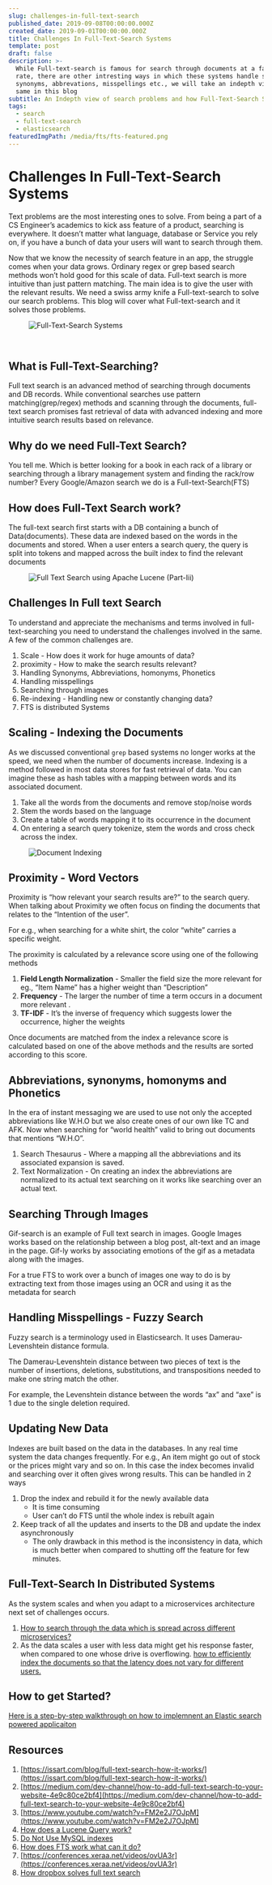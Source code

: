 ```yaml
---
slug: challenges-in-full-text-search
published_date: 2019-09-08T00:00:00.000Z
created_date: 2019-09-01T00:00:00.000Z
title: Challenges In Full-Text-Search Systems
template: post
draft: false
description: >-
  While Full-text-search is famous for search through documents at a faster
  rate, there are other intresting ways in which these systems handle scale,
  synonyms, abbrevations, misspellings etc., we will take an indepth view of the
  same in this blog
subtitle: An Indepth view of search problems and how Full-Text-Search Solves them
tags:
  - search
  - full-text-search
  - elasticsearch
featuredImgPath: /media/fts/fts-featured.png
---
```


# Challenges In Full-Text-Search Systems
Text problems are the most interesting ones to solve. From being a part of a CS Engineer’s academics to kick ass feature of a product, searching is everywhere. It doesn’t matter what language, database or Service you rely on, if you have a bunch of data your users will want to search through them.

Now that we know the necessity of search feature in an app, the struggle comes when your data grows. Ordinary regex or grep based search methods won’t hold good for this scale of data. Full-text search is more intuitive than just pattern matching. The main idea is to give the user with the relevant results. We need a swiss army knife a Full-text-search to solve our search problems. This blog will cover what Full-text-search and it solves those problems.

<figure>

![Full-Text-Search Systems](/media/fts/fts-featured.png)

</figure>

<br/>

## What is Full-Text-Searching?
Full text search is an advanced method of searching through documents and DB records. While conventional searches use pattern matching(grep/regex) methods and scanning through the documents, full-text search promises fast retrieval of data with advanced indexing and more intuitive search results based on relevance.

## Why do we need Full-Text Search?

You tell me. Which is better looking for a book in each rack of a library or searching through a library management system and finding the rack/row number? Every Google/Amazon search we do is a Full-text-Search(FTS)

## How does Full-Text Search work?
The full-text search first starts with a DB containing a bunch of Data(documents). These data are indexed based on the words in the documents and stored. When a user enters a search query, the query is split into tokens and mapped across the built index to find the relevant documents

<figure>

![Full Text Search using Apache Lucene (Part-Iii)](https://www.knstek.com/wp-content/uploads/2015/01/lucence-flow-1.png)

</figure>

## Challenges In Full text Search
To understand and appreciate the mechanisms and terms involved in full-text-searching you need to understand the challenges involved in the same. A few of the common challenges are.

1. Scale - How does it work for huge amounts of data?
2. proximity - How to make the search results relevant?
3. Handling Synonyms, Abbreviations, homonyms, Phonetics
4. Handling misspellings
5. Searching through images
6. Re-indexing - Handling new or constantly changing data?
7. FTS is distributed Systems

## Scaling - Indexing the Documents

As we discussed conventional `grep` based systems no longer works at the speed, we need when the number of documents increase. Indexing is a method followed in most data stores for fast retrieval of data. You can imagine these as hash tables with a mapping between words and its associated document.

1. Take all the words from the documents and remove stop/noise words
2. Stem the words based on the language
3. Create a table of words mapping it to its occurrence in the document
4. On entering a search query tokenize, stem the words and cross check across the index. 

<figure>

![Document Indexing](https://i.imgur.com/lcfDdQZ.png)

</figure>



## Proximity - Word Vectors
Proximity is “how relevant your search results are?” to the search query. When talking about Proximity we often focus on finding the documents that relates to the “Intention of the user”.

For e.g., when searching for a white shirt, the color “white” carries a specific weight. 

The proximity is calculated by a relevance score using one of the following methods 
1. **Field Length Normalization** - Smaller the field size the more relevant for eg., “Item Name” has a higher weight than “Description”
2. **Frequency** - The larger the number of time a term occurs in a document more relevant .
3. **TF-IDF** - It’s the inverse of frequency which suggests lower the occurrence, higher the weights

Once documents are matched from the index a relevance score is calculated based on one of the above methods and the results are sorted according to this score.


## Abbreviations, synonyms, homonyms and Phonetics 
In the era of instant messaging we are used to use not only the accepted abbreviations like W.H.O but we also create ones of our own like TC and AFK. Now when searching for “world health” valid to bring out documents that mentions “W.H.O”. 

1. Search Thesaurus - Where a mapping all the abbreviations and its associated expansion is saved.
2. Text Normalization - On creating an index the abbreviations are normalized to its actual text searching on it works like searching over an actual text.



## Searching Through Images

Gif-search is an example of Full text search in images. Google Images works based on the relationship between a blog post, alt-text and an image in the page. Gif-ly works by associating emotions of the gif as a metadata along with the images. 

For a true FTS to work over a bunch of images one way to do is by extracting text from those images using an OCR and using it as the metadata for search

## Handling Misspellings - Fuzzy Search

Fuzzy search is a terminology used in Elasticsearch. It uses Damerau-Levenshtein distance formula. 

The Damerau-Levenshtein distance between two pieces of text is the number of insertions, deletions, substitutions, and transpositions needed to make one string match the other. 

For example, the Levenshtein distance between the words “ax” and “axe” is 1 due to the single deletion required.

## Updating New Data
Indexes are built based on the data in the databases. In any real time system the data changes frequently. For e.g., An item might go out of stock or the prices might vary and so on. In this case the index becomes invalid and searching over it often gives wrong results. This can be handled in 2 ways

1. Drop the index and rebuild it for the newly available data
	- It is time consuming 
	- User can’t do FTS until the whole index is rebuilt again
2. Keep track of all the updates and inserts to the DB and update the index asynchronously
	- The only drawback in this method is the inconsistency in data, which is much better when compared to shutting off the feature for few minutes.

## Full-Text-Search In Distributed Systems
As the system scales and when you adapt to a microservices architecture next set of challenges occurs. 
1. [How to search through the data which is spread across different microservices?]([https://slack.engineering/search-at-slack-431f8c80619e](https://slack.engineering/search-at-slack-431f8c80619e))
2. As the data scales a user with less data might get his response faster, when compared to one whose drive is overflowing. [how to efficiently index the documents so that the latency does not vary for different users.]([https://blogs.dropbox.com/tech/2015/03/firefly-instant-full-text-search-engine/](https://blogs.dropbox.com/tech/2015/03/firefly-instant-full-text-search-engine/)) 
 
## How to get Started?

[Here is a step-by-step walkthrough on how to implemnent an Elastic search powered applicaiton](https://blog.patricktriest.com/text-search-docker-elasticsearch/)

## Resources
1. [https://issart.com/blog/full-text-search-how-it-works/](https://issart.com/blog/full-text-search-how-it-works/)
2. [https://medium.com/dev-channel/how-to-add-full-text-search-to-your-website-4e9c80ce2bf4](https://medium.com/dev-channel/how-to-add-full-text-search-to-your-website-4e9c80ce2bf4)
3. [https://www.youtube.com/watch?v=FM2e2J7OJpM](https://www.youtube.com/watch?v=FM2e2J7OJpM)
4. [How does a Lucene Query work?](https://www.youtube.com/watch?v=Z-yG-KvIuD8)
5. [Do Not Use MySQL indexes](https://hackernoon.com/dont-waste-your-time-with-mysql-full-text-search-61f644a54dfa)
6. [How does FTS work what can it do?](https://www.youtube.com/watch?v=VBc4qammHrY)
7. [https://conferences.xeraa.net/videos/ovUA3r](https://conferences.xeraa.net/videos/ovUA3r)
8. [How dropbox solves full text search](https://blogs.dropbox.com/tech/2015/03/firefly-instant-full-text-search-engine/)